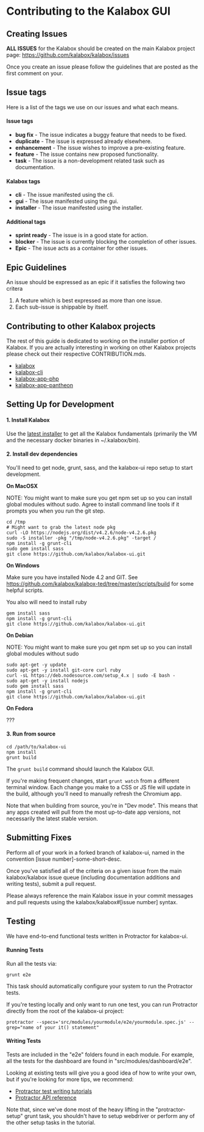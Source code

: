 Contributing to the Kalabox GUI
===============================

Creating Issues
---------------

**ALL ISSUES** for the Kalabox should be created on the main Kalabox
project page: https://github.com/kalabox/kalabox/issues

Once you create an issue please follow the guidelines that are posted as the
first comment on your.

Issue tags
----------

Here is a list of the tags we use on our issues and what each means.

#### Issue tags

* **bug fix** - The issue indicates a buggy feature that needs to be fixed.
* **duplicate** - The issue is expressed already elsewhere.
* **enhancement** - The issue wishes to improve a pre-existing feature.
* **feature** - The issue contains new proposed functionality.
* **task** - The issue is a non-development related task such as documentation.

#### Kalabox tags

* **cli** - The issue manifested using the cli.
* **gui** - The issue manifested using the gui.
* **installer** - The issue manifested using the installer.

#### Additional tags

* **sprint ready** - The issue is in a good state for action.
* **blocker** - The issue is currently blocking the completion of other issues.
* **Epic** - The issue acts as a container for other issues.

Epic Guidelines
---------------

An issue should be expressed as an epic if it satisfies the following two
critera

1. A feature which is best expressed as more than one issue.
2. Each sub-issue is shippable by itself.

Contributing to other Kalabox projects
--------------------------------------

The rest of this guide is dedicated to working on the installer portion of
Kalabox. If you are actually interesting in working on other Kalabox projects
please check out their respective CONTRIBUTION.mds.

* [kalabox](https://github.com/kalabox/kalabox/blob/HEAD/CONTRIBUTING.md)
* [kalabox-cli](https://github.com/kalabox/kalabox-cli/blob/HEAD/CONTRIBUTING.md)
* [kalabox-app-php](https://github.com/kalabox/kalabox-app-php/blob/HEAD/CONTRIBUTING.md)
* [kalabox-app-pantheon](https://github.com/kalabox/kalabox-app-pantheon/blob/HEAD/CONTRIBUTING.md)

Setting Up for Development
--------------------------

#### 1. Install Kalabox

Use the [latest installer](http://www.kalabox.io) to get all the Kalabox
fundamentals (primarily the VM and the necessary docker binaries in
~/.kalabox/bin).

#### 2. Install dev dependencies

You'll need to get node, grunt, sass, and the kalabox-ui repo setup to start
development.

**On MacOSX**

NOTE: You might want to make sure you get npm set up so you can install global modules without sudo. Agree to install command line tools if it prompts you when you run the git step.

```
cd /tmp
# Might want to grab the latest node pkg
curl -LO https://nodejs.org/dist/v4.2.6/node-v4.2.6.pkg
sudo -S installer -pkg "/tmp/node-v4.2.6.pkg" -target /
npm install -g grunt-cli
sudo gem install sass
git clone https://github.com/kalabox/kalabox-ui.git
```

**On Windows**


Make sure you have installed Node 4.2 and GIT. See https://github.com/kalabox/kalabox-ted/tree/master/scripts/build for some helpful scripts.

You also will need to install ruby

```
gem install sass
npm install -g grunt-cli
git clone https://github.com/kalabox/kalabox-ui.git
```

**On Debian**

NOTE: You might want to make sure you get npm set up so you can install global modules without sudo

```
sudo apt-get -y update
sudo apt-get -y install git-core curl ruby
curl -sL https://deb.nodesource.com/setup_4.x | sudo -E bash -
sudo apt-get -y install nodejs
sudo gem install sass
npm install -g grunt-cli
git clone https://github.com/kalabox/kalabox-ui.git
```

**On Fedora**

???

#### 3. Run from source

```
cd /path/to/kalabox-ui
npm install
grunt build
```

The `grunt build` command should launch the Kalabox GUI.

If you're making frequent changes, start `grunt watch` from a different
terminal window. Each change you make to a CSS or JS file will update in the
build, although you'll need to manually refresh the Chromium app.

Note that when building from source, you're in "Dev mode". This means that
any apps created will pull from the most up-to-date app versions, not
necessarily the latest stable version.

Submitting Fixes
----------------

Perform all of your work in a forked branch of kalabox-ui, named in the
convention [issue number]-some-short-desc.

Once you've satisfied all of the criteria on a given issue from the main
kalabox/kalabox issue queue (including documentation additions and writing
tests), submit a pull request.

Please always reference the main Kalabox issue in your commit messages and pull
requests using the kalabox/kalabox#[issue number] syntax.

Testing
-------

We have end-to-end functional tests written in Protractor for kalabox-ui.

#### Running Tests

Run all the tests via:

`grunt e2e`

This task should automatically configure your system to run the Protractor
tests.

If you're testing locally and only want to run one test, you can run Protractor
directly from the root of the kalabox-ui project:

`protractor --specs='src/modules/yourmodule/e2e/yourmodule.spec.js' --grep="name of your it() statement"`

#### Writing Tests

Tests are included in the "e2e" folders found in each module. For example,
all the tests for the dashboard are found in "src/modules/dashboard/e2e".

Looking at existing tests will give you a good idea of how to write your own,
but if you're looking for more tips, we recommend:

- [Protractor test writing tutorials](http://angular.github.io/protractor/#/tutorial)
- [Protractor API reference](http://angular.github.io/protractor/#/api)

Note that, since we've done most of the heavy lifting in the "protractor-setup"
grunt task, you shouldn't have to setup webdriver or perform any of the other
setup tasks in the tutorial.
